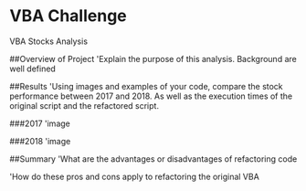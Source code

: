 # VBA Challenge
VBA Stocks Analysis

##Overview of Project
'Explain the purpose of this analysis. Background are well defined

##Results
'Using images and examples of your code, compare the stock performance between 2017 and 2018. As well as the execution times of the original script and the refactored script.

###2017
'image

###2018
'image

##Summary
'What are the advantages or disadvantages of refactoring code

'How do these pros and cons apply to refactoring the original VBA
